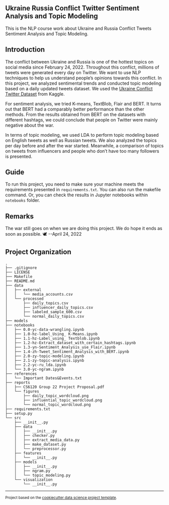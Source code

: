 Ukraine Russia Conflict Twitter Sentiment Analysis and Topic Modeling
------------

This is the NLP course work about Ukraine and Russia Conflict Tweets Sentiment Analysis and Topic Modeling. 
## Introduction
The conflict between Ukraine and Russia is one of the hottest topics on social media since February 24, 2022. Throughout this conflict, millions of tweets were generated every day on Twitter. We want to use NLP techniques to help us understand people’s opinions towards this conflict. In this project, we analyzed sentimental trends and conducted topic modeling based on a daily updated tweets dataset. We used the [Ukraine Conflict Twitter Dataset](https://www.kaggle.com/bwandowando/ukraine-russian-crisis-twitter-dataset-1-2-m-rows) from Kaggle.

For sentiment analysis, we tried K-means, TextBlob, Flair and BERT. It turns out that BERT had a comparably better performance than the other methods. From the results obtained from BERT on the datasets with different hashtags, we could conclude that people on Twitter were mainly negative about the war. 

In terms of topic modeling, we used LDA to perform topic modeling based on English tweets as well as Russian tweets. We also analyzed the topics per day before and after the war started. Meanwhile, a comparison of topics on tweets from influencers and people who don’t have too many followers is presented.

## Guide
To run this project, you need to make sure your machine meets the requirements presented in `requirements.txt`. You can also run the makefile command. Or, you can check the results in Jupyter notebooks within `notebooks` folder.

## Remarks
The war still goes on when we are doing this project. We do hope it ends as soon as possible. 🕊️   --April 24, 2022

Project Organization
------------
```
.
├── .gitignore
├── LICENSE
├── Makefile
├── README.md
├── data
│   ├── external
│   │   └── media_accounts.csv
│   └── processed
│       ├── daily_topics.csv
│       ├── influencer_daily_topics.csv
│       ├── labeled_sample_600.csv
│       └── normal_daily_topics.csv
├── models
├── notebooks
│   ├── 0.0-yc-data-wrangling.ipynb
│   ├── 1.0-hz-label_Using_ K-Means.ipynb
│   ├── 1.1-hz-Label_using_ Textblob.ipynb
│   ├── 1.2-hz-Extract_dataset_with_certain_hashtags.ipynb
│   ├── 1.3-yn-Sentiment_Analysis_use_Flair.ipynb
│   ├── 1.4-zh-Tweet_Sentiment_Analysis_with_BERT.ipynb
│   ├── 2.0-zy-topic-modeling.ipynb
│   ├── 2.1-zy-topic-analysis.ipynb
│   ├── 2.2-yc-ru_lda.ipynb
│   └── 3.0-yc-ngram.ipynb
├── references
│   └── Important Dates&Events.txt
├── reports
│   ├── CS6120 Group 22 Project Proposal.pdf
│   └── figures
│       ├── daily_topic_wordcloud.png
│       ├── influential_topic_wordcloud.png
│       └── normal_topic_wordcloud.png
├── requirements.txt
├── setup.py
└── src
    ├── __init__.py
    ├── data
    │   ├── __init__.py
    │   ├── checker.py
    │   ├── extract_media_data.py
    │   ├── make_dataset.py
    │   └── preprocessor.py
    ├── features
    │   └── __init__.py
    ├── models
    │   ├── __init__.py
    │   ├── ngram.py
    │   └── topic_modeling.py
    └── visualization
        └── __init__.py
```
--------

<p><small>Project based on the <a target="_blank" href="https://drivendata.github.io/cookiecutter-data-science/">cookiecutter data science project template</a>.</small></p>
